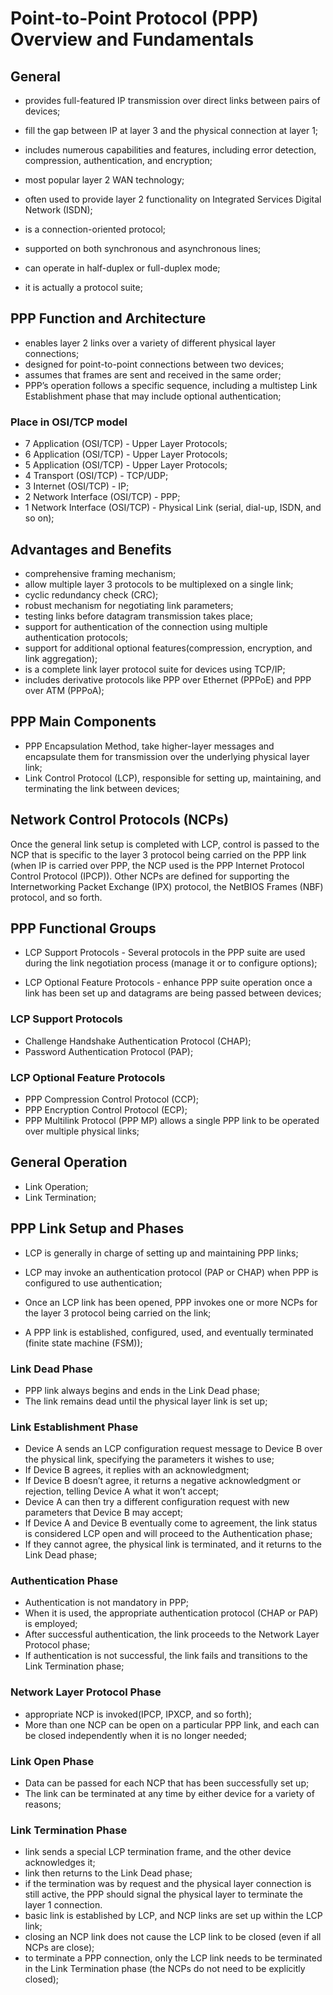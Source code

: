 # Point-to-Point Protocol (PPP) Overview and Fundamentals 

## General

- provides full-featured IP transmission over direct links between pairs of devices;

- fill the gap between IP at layer 3 and the physical connection at layer 1;

- includes numerous capabilities and features, including error detection, compression, authentication, and encryption; 

- most popular layer 2 WAN technology;

- often used to provide layer 2 functionality on Integrated Services Digital Network (ISDN);

- is a connection-oriented protocol;

- supported on both synchronous and asynchronous lines;
 
- can operate in half-duplex or full-duplex mode;

- it is actually a protocol suite;

## PPP Function and Architecture 

- enables layer 2 links over a variety of different physical layer connections; 
- designed for point-to-point connections between two devices;
- assumes that frames are sent and received in the same order;
- PPP’s operation follows a specific sequence, including a multistep Link Establishment phase that may include optional authentication;  

### Place in OSI/TCP model

- 7 Application (OSI/TCP) - Upper Layer Protocols;
- 6 Application (OSI/TCP) - Upper Layer Protocols;
- 5 Application (OSI/TCP) - Upper Layer Protocols;
- 4 Transport (OSI/TCP) - TCP/UDP;
- 3 Internet (OSI/TCP) - IP;
- 2 Network Interface (OSI/TCP) - PPP;
- 1 Network Interface (OSI/TCP) - Physical Link (serial, dial-up, ISDN, and so on);

## Advantages and Benefits 

- comprehensive framing mechanism;
- allow multiple layer 3 protocols to be multiplexed on a single link;
- cyclic redundancy check (CRC);
- robust mechanism for negotiating link parameters;
- testing links before datagram transmission takes place;
- support for authentication of the connection using multiple authentication protocols;
- support for additional optional features(compression, encryption, and link aggregation);
- is a complete link layer protocol suite for devices using TCP/IP;  
- includes derivative protocols like PPP over Ethernet (PPPoE) and PPP over ATM (PPPoA); 

## PPP Main Components  

- PPP Encapsulation Method, take higher-layer messages and encapsulate them for transmission over the underlying physical layer link;  
- Link Control Protocol (LCP), responsible for setting up, maintaining, and terminating the link between devices;

## Network Control Protocols (NCPs) 

Once the general link setup is completed with LCP, control is passed to the NCP that is specific to the layer 3 protocol being carried on the PPP link 
(when IP is carried over PPP, the NCP used is the PPP Internet Protocol Control Protocol (IPCP)). Other NCPs are defined for supporting the 
Internetworking Packet Exchange (IPX) protocol, the NetBIOS Frames (NBF) protocol, and so forth.  

## PPP Functional Groups 

- LCP Support Protocols - Several protocols in the PPP suite are used during the link negotiation process (manage it or to configure options);

- LCP Optional Feature Protocols - enhance PPP suite operation once a link has been set up and datagrams are being passed between devices;

### LCP Support Protocols

- Challenge Handshake Authentication Protocol (CHAP); 
- Password Authentication Protocol (PAP);

### LCP Optional Feature Protocols

- PPP Compression Control Protocol (CCP);
- PPP Encryption Control Protocol (ECP);
- PPP Multilink Protocol (PPP MP) allows a single PPP link to be operated over multiple physical links; 

## General Operation 

- Link Operation;  
- Link Termination; 

## PPP Link Setup and Phases 

- LCP is generally in charge of setting up and maintaining PPP links;

- LCP may invoke an authentication protocol (PAP or CHAP) when PPP is configured to use authentication; 

- Once an LCP link has been opened, PPP invokes one or more NCPs for the layer 3 protocol being carried on the link; 

- A PPP link is established, configured, used, and eventually terminated (finite state machine (FSM));

### Link Dead Phase
 
- PPP link always begins and ends in the Link Dead phase; 
- The link remains dead until the physical layer link is set up;

### Link Establishment Phase 

- Device A sends an LCP configuration request message to Device B over the physical link, specifying the parameters it wishes to use;
- If Device B agrees, it replies with an acknowledgment;
- If Device B doesn’t agree, it returns a negative acknowledgment or rejection, telling Device A what it won’t accept;
- Device A can then try a different configuration request with new parameters that Device B may accept;
- If Device A and Device B eventually come to agreement, the link status is considered LCP open and will proceed to the Authentication phase; 
- If they cannot agree, the physical link is terminated, and it returns to the Link Dead phase;

### Authentication Phase 

- Authentication is not mandatory in PPP; 
- When it is used, the appropriate authentication protocol (CHAP or PAP) is employed;
- After successful authentication, the link proceeds to the Network Layer Protocol phase;
- If authentication is not successful, the link fails and transitions to the Link Termination phase;

### Network Layer Protocol Phase 

- appropriate NCP is invoked(IPCP, IPXCP, and so forth);
- More than one NCP can be open on a particular PPP link, and each can be closed independently when it is no longer needed;

### Link Open Phase 

- Data can be passed for each NCP that has been successfully set up;
- The link can be terminated at any time by either device for a variety of reasons; 

### Link Termination Phase 

- link sends a special LCP termination frame, and the other device acknowledges it;
- link then returns to the Link Dead phase;
- if the termination was by request and the physical layer connection is still active, the PPP should signal the physical layer to terminate the layer 1 connection. 
- basic link is established by LCP, and NCP links are set up within the LCP link;
- closing an NCP link does not cause the LCP link to be closed (even if all NCPs are close); 
- to terminate a PPP connection, only the LCP link needs to be terminated in the Link Termination phase (the NCPs do not need to be explicitly closed); 
